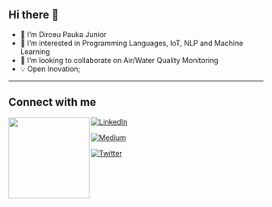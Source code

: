 ## Hi there 👋

- 👋 I’m Dirceu Pauka Junior
- 👀 I’m interested in Programming Languages, IoT, NLP and Machine Learning
- 💞️ I’m looking to collaborate on Air/Water Quality Monitoring
- :bulb: Open Inovation;

<hr>

## Connect with me

<img width="160" src="https://octodex.github.com/images/codercat.jpg" align="left" />

[<img alt="LinkedIn" src="https://img.shields.io/badge/linkedin-%230077B5.svg?&style=for-the-badge&logo=linkedin&logoColor=white" />](https://www.linkedin.com/in/dirceu-pauka-junior/)

[<img alt="Medium" src="https://img.shields.io/badge/medium-%2312100E.svg?&style=for-the-badge&logo=medium&logoColor=white" />](https://dirceu-jr.medium.com/)

[<img alt="Twitter" src="https://img.shields.io/badge/twitter-%231DA1F2.svg?&style=for-the-badge&logo=twitter&logoColor=white" />](https://twitter.com/dirceupj)

